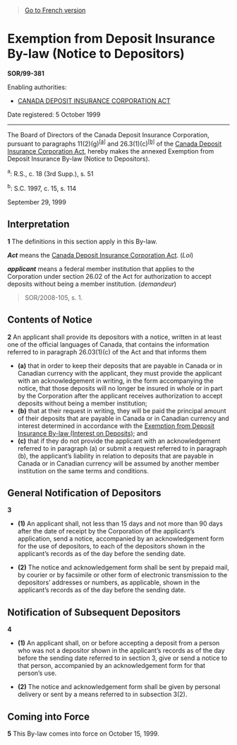 > [Go to French version](/fr/Règlements/Décrets,%20ordonnances%20et%20règlements%20statutaires/99/381.md)

# Exemption from Deposit Insurance By-law (Notice to Depositors)

**SOR/99-381**

Enabling authorities: 
- [CANADA DEPOSIT INSURANCE CORPORATION ACT](/en/Acts/Revised%20Statutes%20of%20Canada/C/C-3.md)

Date registered: 5 October 1999

----------

The Board of Directors of the Canada Deposit Insurance Corporation, pursuant to paragraphs 11(2)(g)<sup><a href='#fn_SOR-99-381_e_hq_4294'>[a]</a></sup> and 26.3(1)(c)<sup><a href='#fn_SOR-99-381_e_hq_4295'>[b]</a></sup> of the [Canada Deposit Insurance Corporation Act](/en/Acts/Revised%20Statutes%20of%20Canada/C/C-3.md), hereby makes the annexed Exemption from Deposit Insurance By-law (Notice to Depositors).

<a name='fn_SOR-99-381_e_hq_4294'><sup>a</sup></a>: R.S., c. 18 (3rd Supp.), s. 51<br />

<a name='fn_SOR-99-381_e_hq_4295'><sup>b</sup></a>: S.C. 1997, c. 15, s. 114<br />

September 29, 1999




## Interpretation


**1** The definitions in this section apply in this By-law.

***Act*** means the [Canada Deposit Insurance Corporation Act](/en/Acts/Revised%20Statutes%20of%20Canada/C/C-3.md). (*Loi*)

***applicant*** means a federal member institution that applies to the Corporation under section 26.02 of the Act for authorization to accept deposits without being a member institution. (*demandeur*)
> SOR/2008-105, s. 1.





## Contents of Notice


**2** An applicant shall provide its depositors with a notice, written in at least one of the official languages of Canada, that contains the information referred to in paragraph 26.03(1)(c) of the Act and that informs them
- **(a)** that in order to keep their deposits that are payable in Canada or in Canadian currency with the applicant, they must provide the applicant with an acknowledgement in writing, in the form accompanying the notice, that those deposits will no longer be insured in whole or in part by the Corporation after the applicant receives authorization to accept deposits without being a member institution;
- **(b)** that at their request in writing, they will be paid the principal amount of their deposits that are payable in Canada or in Canadian currency and interest determined in accordance with the [Exemption from Deposit Insurance By-law (Interest on Deposits)](/en/Regulations/Statutory%20Orders%20and%20Regulations/99/383.md); and
- **(c)** that if they do not provide the applicant with an acknowledgement referred to in paragraph (a) or submit a request referred to in paragraph (b), the applicant’s liability in relation to deposits that are payable in Canada or in Canadian currency will be assumed by another member institution on the same terms and conditions.




## General Notification of Depositors


**3** 

- **(1)** An applicant shall, not less than 15 days and not more than 90 days after the date of receipt by the Corporation of the applicant’s application, send a notice, accompanied by an acknowledgement form for the use of depositors, to each of the depositors shown in the applicant’s records as of the day before the sending date.

- **(2)** The notice and acknowledgement form shall be sent by prepaid mail, by courier or by facsimile or other form of electronic transmission to the depositors’ addresses or numbers, as applicable, shown in the applicant’s records as of the day before the sending date.




## Notification of Subsequent Depositors


**4** 

- **(1)** An applicant shall, on or before accepting a deposit from a person who was not a depositor shown in the applicant’s records as of the day before the sending date referred to in section 3, give or send a notice to that person, accompanied by an acknowledgement form for that person’s use.

- **(2)** The notice and acknowledgement form shall be given by personal delivery or sent by a means referred to in subsection 3(2).




## Coming into Force


**5** This By-law comes into force on October 15, 1999.


